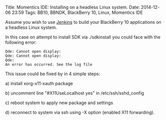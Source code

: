 Title: Momentics IDE: Installing on a headless Linux system.
Date: 2014-12-06 23:59
Tags: BB10, BBNDK, BlackBerry 10, Linux, Momentics IDE

Assume you wish to use [Jenkins](http://jenkins-ci.org/) to build your BlackBerry 10 applications on a headless Linux system.

In this case on attempt to install SDK via ./sdkinstall you could face with the following error:
```
Qde: Cannot open display: 
Qde: Cannot open display: 
Qde:
An error has occurred. See the log file
```

This issue could be fixed by in 4 simple steps:

a) install xorg-x11-xauth package

b) uncomment line "#X11UseLocalhost yes" in /etc/ssh/sshd_config

c) reboot system to apply new package and settings

d) reconnect to system via ssh using -X option (enabled X11 forwarding).